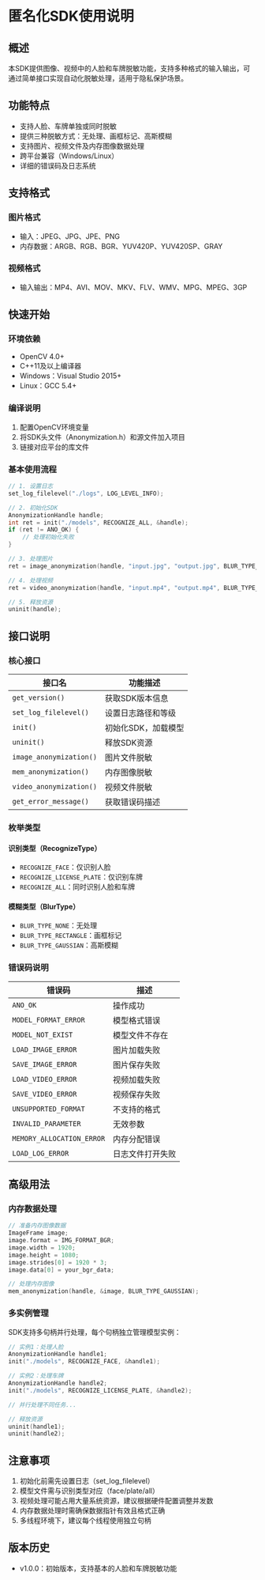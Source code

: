 # 匿名化SDK使用说明

## 概述
本SDK提供图像、视频中的人脸和车牌脱敏功能，支持多种格式的输入输出，可通过简单接口实现自动化脱敏处理，适用于隐私保护场景。

## 功能特点
- 支持人脸、车牌单独或同时脱敏
- 提供三种脱敏方式：无处理、画框标记、高斯模糊
- 支持图片、视频文件及内存图像数据处理
- 跨平台兼容（Windows/Linux）
- 详细的错误码及日志系统

## 支持格式
### 图片格式
- 输入：JPEG、JPG、JPE、PNG
- 内存数据：ARGB、RGB、BGR、YUV420P、YUV420SP、GRAY

### 视频格式
- 输入输出：MP4、AVI、MOV、MKV、FLV、WMV、MPG、MPEG、3GP

## 快速开始

### 环境依赖
- OpenCV 4.0+
- C++11及以上编译器
- Windows：Visual Studio 2015+
- Linux：GCC 5.4+

### 编译说明
1. 配置OpenCV环境变量
2. 将SDK头文件（Anonymization.h）和源文件加入项目
3. 链接对应平台的库文件

### 基本使用流程
```cpp
// 1. 设置日志
set_log_filelevel("./logs", LOG_LEVEL_INFO);

// 2. 初始化SDK
AnonymizationHandle handle;
int ret = init("./models", RECOGNIZE_ALL, &handle);
if (ret != ANO_OK) {
    // 处理初始化失败
}

// 3. 处理图片
ret = image_anonymization(handle, "input.jpg", "output.jpg", BLUR_TYPE_GAUSSIAN);

// 4. 处理视频
ret = video_anonymization(handle, "input.mp4", "output.mp4", BLUR_TYPE_GAUSSIAN);

// 5. 释放资源
uninit(handle);
```

## 接口说明

### 核心接口

| 接口名 | 功能描述 |
|--------|----------|
| `get_version()` | 获取SDK版本信息 |
| `set_log_filelevel()` | 设置日志路径和等级 |
| `init()` | 初始化SDK，加载模型 |
| `uninit()` | 释放SDK资源 |
| `image_anonymization()` | 图片文件脱敏 |
| `mem_anonymization()` | 内存图像脱敏 |
| `video_anonymization()` | 视频文件脱敏 |
| `get_error_message()` | 获取错误码描述 |

### 枚举类型

#### 识别类型（RecognizeType）
- `RECOGNIZE_FACE`：仅识别人脸
- `RECOGNIZE_LICENSE_PLATE`：仅识别车牌
- `RECOGNIZE_ALL`：同时识别人脸和车牌

#### 模糊类型（BlurType）
- `BLUR_TYPE_NONE`：无处理
- `BLUR_TYPE_RECTANGLE`：画框标记
- `BLUR_TYPE_GAUSSIAN`：高斯模糊

### 错误码说明

| 错误码 | 描述 |
|--------|------|
| `ANO_OK` | 操作成功 |
| `MODEL_FORMAT_ERROR` | 模型格式错误 |
| `MODEL_NOT_EXIST` | 模型文件不存在 |
| `LOAD_IMAGE_ERROR` | 图片加载失败 |
| `SAVE_IMAGE_ERROR` | 图片保存失败 |
| `LOAD_VIDEO_ERROR` | 视频加载失败 |
| `SAVE_VIDEO_ERROR` | 视频保存失败 |
| `UNSUPPORTED_FORMAT` | 不支持的格式 |
| `INVALID_PARAMETER` | 无效参数 |
| `MEMORY_ALLOCATION_ERROR` | 内存分配错误 |
| `LOAD_LOG_ERROR` | 日志文件打开失败 |

## 高级用法

### 内存数据处理
```cpp
// 准备内存图像数据
ImageFrame image;
image.format = IMG_FORMAT_BGR;
image.width = 1920;
image.height = 1080;
image.strides[0] = 1920 * 3;
image.data[0] = your_bgr_data;

// 处理内存图像
mem_anonymization(handle, &image, BLUR_TYPE_GAUSSIAN);
```

### 多实例管理
SDK支持多句柄并行处理，每个句柄独立管理模型实例：
```cpp
// 实例1：处理人脸
AnonymizationHandle handle1;
init("./models", RECOGNIZE_FACE, &handle1);

// 实例2：处理车牌
AnonymizationHandle handle2;
init("./models", RECOGNIZE_LICENSE_PLATE, &handle2);

// 并行处理不同任务...

// 释放资源
uninit(handle1);
uninit(handle2);
```

## 注意事项
1. 初始化前需先设置日志（set_log_filelevel）
2. 模型文件需与识别类型对应（face/plate/all）
3. 视频处理可能占用大量系统资源，建议根据硬件配置调整并发数
4. 内存数据处理时需确保数据指针有效且格式正确
5. 多线程环境下，建议每个线程使用独立句柄

## 版本历史
- v1.0.0：初始版本，支持基本的人脸和车牌脱敏功能
